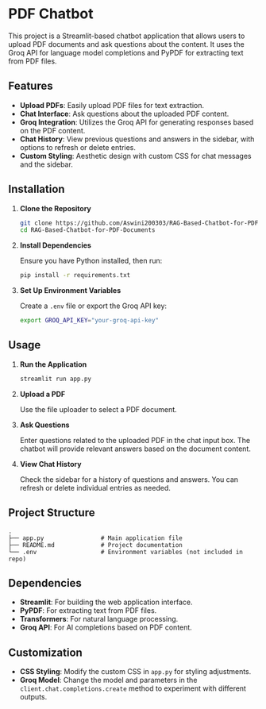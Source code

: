 # PDF Chatbot

This project is a Streamlit-based chatbot application that allows users to upload PDF documents and ask questions about the content. It uses the Groq API for language model completions and PyPDF for extracting text from PDF files.

## Features

- **Upload PDFs**: Easily upload PDF files for text extraction.
- **Chat Interface**: Ask questions about the uploaded PDF content.
- **Groq Integration**: Utilizes the Groq API for generating responses based on the PDF content.
- **Chat History**: View previous questions and answers in the sidebar, with options to refresh or delete entries.
- **Custom Styling**: Aesthetic design with custom CSS for chat messages and the sidebar.

## Installation

1. **Clone the Repository**

    ```bash
    git clone https://github.com/Aswini200303/RAG-Based-Chatbot-for-PDF-Documents.git
    cd RAG-Based-Chatbot-for-PDF-Documents
    ```

2. **Install Dependencies**

    Ensure you have Python installed, then run:

    ```bash
    pip install -r requirements.txt
    ```

3. **Set Up Environment Variables**

    Create a `.env` file or export the Groq API key:

    ```bash
    export GROQ_API_KEY="your-groq-api-key"
    ```

## Usage

1. **Run the Application**

    ```bash
    streamlit run app.py
    ```

2. **Upload a PDF**

    Use the file uploader to select a PDF document.

3. **Ask Questions**

    Enter questions related to the uploaded PDF in the chat input box. The chatbot will provide relevant answers based on the document content.

4. **View Chat History**

    Check the sidebar for a history of questions and answers. You can refresh or delete individual entries as needed.

## Project Structure

```
.
├── app.py                # Main application file
├── README.md             # Project documentation
└── .env                  # Environment variables (not included in repo)
```

## Dependencies

- **Streamlit**: For building the web application interface.
- **PyPDF**: For extracting text from PDF files.
- **Transformers**: For natural language processing.
- **Groq API**: For AI completions based on PDF content.

## Customization

- **CSS Styling**: Modify the custom CSS in `app.py` for styling adjustments.
- **Groq Model**: Change the model and parameters in the `client.chat.completions.create` method to experiment with different outputs.

